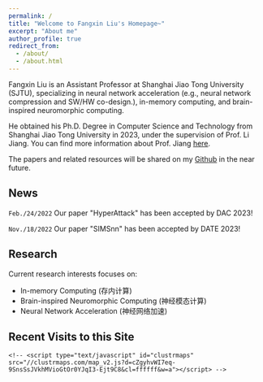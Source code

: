 ```yaml
---
permalink: /
title: "Welcome to Fangxin Liu's Homepage~"
excerpt: "About me"
author_profile: true
redirect_from: 
  - /about/
  - /about.html
---
```


Fangxin Liu is an Assistant Professor at Shanghai Jiao Tong University (SJTU), specializing in neural network acceleration (e.g., neural network compression and SW/HW co-design.), in-memory computing, and brain-inspired neuromorphic computing.

He obtained his Ph.D. Degree in Computer Science and Technology from Shanghai Jiao Tong University in 2023, under the supervision of Prof. Li Jiang. You can find more information about Prof. Jiang [here](https://cs.sjtu.edu.cn/~jiangli//).

The papers and related resources will be shared on my [Github](https://github.com/MXHX7199) in the near future.

News
-----------

`Feb./24/2022` Our paper "HyperAttack" has been accepted by DAC 2023!

`Nov./18/2022` Our paper "SIMSnn" has been accepted by DATE 2023!

Research
-----------
Current research interests focuses on:

- In-memory Computing (存内计算)
- Brain-inspired Neuromorphic Computing (神经模态计算)
- Neural Network Acceleration (神经网络加速)

Recent Visits to this Site
-----------

    <!-- <script type="text/javascript" id="clustrmaps" src="//clustrmaps.com/map_v2.js?d=cZgyhvWI7eq-9SnsSsJVkhMVioGtOr0YJqI3-Ejt9C8&cl=ffffff&w=a"></script> -->
<script type="text/javascript" id="clustrmaps" src="//clustrmaps.com/map_v2.js?d=sNUIIgL1WU3gnVp7Lq7JpnhV-2YGPzHk9c4NSyeNuIc&cl=ffffff&w=a&t=tt"></script>